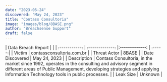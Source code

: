 ```yaml
---
date: "2023-05-24"
discovered: "May 24, 2023"
title: "Contass Consultoria"
image: "images/blog/8BASE.png"
author: "Breachsense Support"
draft: false
---
```


| Data Breach Report           |              | 
| :-----------: | :-------------:     |:-------------:    | :-----:|
| Victim      | contassconsultoria.com.br      | 
| Threat Actor      | 8BASE      | 
| Date Discovered      | May 24, 2023      | 
| Description      | Contass Consultoria, in the market since 1992, operates in the consulting and advisory segment in different areas of Public Management, developing strategies and applying Information Technology tools in public processes.      | 
| Leak Size      | Unknown      | 

